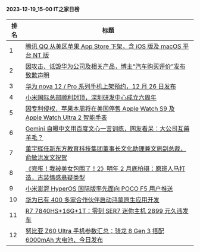 #### 2023-12-19_15-00  IT之家日榜

| 排名 | 标题|
| --- | ---|
| 1 | [腾讯 QQ 从美区苹果 App Store 下架，含 iOS 版及 macOS 平台 NT 版](https://www.ithome.com/0/740/032.htm) |
| 2 | [因攻击、诋毁华为公司及相关产品，博主“汽车购买评价”发布致歉声明](https://www.ithome.com/0/739/978.htm) |
| 3 | [华为 nova 12 / Pro 系列手机上架预约，12 月 26 日发布](https://www.ithome.com/0/740/035.htm) |
| 4 | [小米国际总部顺利封顶，深圳研发中心成立六周年](https://www.ithome.com/0/740/070.htm) |
| 5 | [因专利侵权，苹果本周将在美国停售 Apple Watch S9 及 Apple Watch Ultra 2 智能手表](https://www.ithome.com/0/740/064.htm) |
| 6 | [Gemini 自曝中文用百度文心一言训练，网友看呆：大公司互薅羊毛？](https://www.ithome.com/0/740/076.htm) |
| 7 | [董宇辉任新东方教育科技集团董事长文化助理兼文旅副总裁，俞敏洪发文祝贺](https://www.ithome.com/0/739/975.htm) |
| 8 | [《完蛋！我被美女包围了！2》明年 2 月底拍摄：原班人马打造，古装情感悬疑类型](https://www.ithome.com/0/740/060.htm) |
| 9 | [小米澎湃 HyperOS 国际版率先面向 POCO F5 用户推送](https://www.ithome.com/0/740/037.htm) |
| 10 | [华为已有 400 多家合作伙伴启动鸿蒙原生应用开发](https://www.ithome.com/0/740/147.htm) |
| 11 | [R7 7840HS+16G+1T：零刻 SER7 迷你主机 2899 元久违发车](https://www.ithome.com/0/739/990.htm) |
| 12 | [努比亚 Z60 Ultra 手机参数汇总：骁龙 8 Gen 3 搭配 6000mAh 大电池，今日发布](https://www.ithome.com/0/740/089.htm) |

